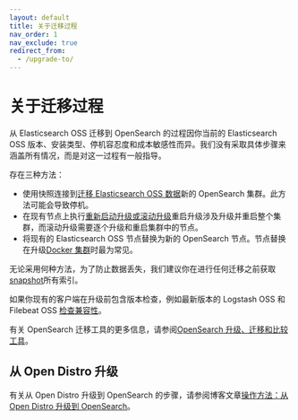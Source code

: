 ```yaml
---
layout: default
title: 关于迁移过程
nav_order: 1
nav_exclude: true
redirect_from:
  - /upgrade-to/
---
```


# 关于迁移过程

从 Elasticsearch OSS 迁移到 OpenSearch 的过程因你当前的 Elasticsearch OSS 版本、安装类型、停机容忍度和成本敏感性而异。我们没有采取具体步骤来涵盖所有情况，而是对这一过程有一般指导。

存在三种方法：

- 使用快照连接到[迁移 Elasticsearch OSS 数据]({{site.url}}{{site.baseurl}}/upgrade-to/snapshot-migrate/)新的 OpenSearch 集群。此方法可能会导致停机。
- 在现有节点上执行[重新启动升级或滚动升级]({{site.url}}{{site.baseurl}}/upgrade-to/upgrade-to/)重启升级涉及升级并重启整个集群，而滚动升级需要逐个升级和重启集群中的节点。
- 将现有的 Elasticsearch OSS 节点替换为新的 OpenSearch 节点。节点替换在升级[Docker 集群]({{site.url}}{{site.baseurl}}/upgrade-to/docker-upgrade-to/)时最为常见。

无论采用何种方法，为了防止数据丢失，我们建议你在进行任何迁移之前获取[snapshot]({{site.url}}{{site.baseurl}}/opensearch/snapshots/snapshot-restore)所有索引。

如果你现有的客户端在升级前包含版本检查，例如最新版本的 Logstash OSS 和 Filebeat OSS [检查兼容性]({{site.url}}{{site.baseurl}}/tools/index/#compatibility-matrices)。

有关 OpenSearch 迁移工具的更多信息，请参阅[OpenSearch 升级、迁移和比较工具]({{site.url}}{{site.baseurl}}/tools/index/#opensearch-upgrade-migration-and-comparison-tools)。

## 从 Open Distro 升级

有关从 Open Distro 升级到 OpenSearch 的步骤，请参阅博客文章[操作方法：从 Open Distro 升级到 OpenSearch](https://opensearch.org/blog/technical-posts/2021/07/how-to-upgrade-from-opendistro-to-opensearch/)。